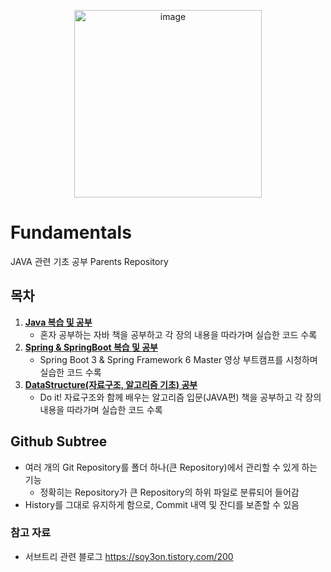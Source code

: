 <p align="center">
  <img src="https://github.com/user-attachments/assets/f77a1967-012d-45c1-8cec-941065232491" alt="image" width="300"/>
</p>


# Fundamentals
JAVA 관련 기초 공부 Parents Repository

## 목차
1. **[Java 복습 및 공부](https://github.com/PastelQ/Java)**
   - 혼자 공부하는 자바 책을 공부하고 각 장의 내용을 따라가며 실습한 코드 수록
2. **[Spring & SpringBoot 복습 및 공부](https://github.com/PastelQ/Spring)**
   - Spring Boot 3 & Spring Framework 6 Master 영상 부트캠프를 시청하며 실습한 코드 수록
3. **[DataStructure(자료구조, 알고리즘 기초) 공부](https://github.com/PastelQ/DataStructure)**
   - Do it! 자료구조와 함께 배우는 알고리즘 입문(JAVA편) 책을  공부하고 각 장의 내용을 따라가며 실습한 코드 수록

## Github Subtree
- 여러 개의 Git Repository를 폴더 하나(큰 Repository)에서 관리할 수 있게 하는 기능
  - 정확히는 Repository가 큰 Repository의 하위 파일로 분류되어 들어감
- History를 그대로 유지하게 함으로, Commit 내역 및 잔디를 보존할 수 있음

### 참고 자료
- 서브트리 관련 블로그
https://soy3on.tistory.com/200
